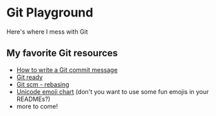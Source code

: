 # Git Playground

Here's where I mess with Git

## My favorite Git resources

- [How to write a Git commit message](https://chris.beams.io/posts/git-commit/)
- [Git ready](http://gitready.com/)
- [Git scm - rebasing](https://git-scm.com/book/en/v2/Git-Branching-Rebasing)
- [Unicode emoji chart](https://www.quackit.com/character_sets/emoji/emoji_v3.0/unicode_emoji_v3.0_characters_all.cfm) (don't you want to use some fun emojis in your READMEs?)
- more to come!
